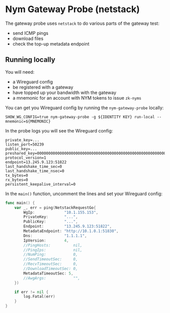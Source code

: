 # Nym Gateway Probe (netstack)

The gateway probe uses `netstack` to do various parts of the gateway test:

- send ICMP pings
- download files
- check the top-up metadata endpoint

## Running locally

You will need:
- a Wireguard config
- be registered with a gateway
- have topped up your bandwidth with the gateway
- a mnemonic for an account with NYM tokens to issue `zk-nyms`

You can get you Wireguard config by running the `nym-gateway-probe` locally:

```
SHOW_WG_CONFIG=true nym-gateway-probe -g ${IDENTITY KEY} run-local --mnemonic=${MNEMONIC}
```

In the probe logs you will see the Wireguard config:

```
private_key=...
listen_port=50239
public_key=...
preshared_key=0000000000000000000000000000000000000000000000000000000000000000
protocol_version=1
endpoint=13.245.9.123:51822
last_handshake_time_sec=0
last_handshake_time_nsec=0
tx_bytes=0
rx_bytes=0
persistent_keepalive_interval=0
```

In the `main()` function, uncomment the lines and set your Wireguard config:

```go
func main() {
	var _, err = ping(NetstackRequestGo{
		WgIp:             "10.1.155.153",
		PrivateKey:       "...",
		PublicKey:        "...",
		Endpoint:         "13.245.9.123:51822",
		MetadataEndpoint: "http://10.1.0.1:51830",
		Dns:              "1.1.1.1",
		IpVersion:        4,
		//PingHosts:          nil,
		//PingIps:            nil,
		//NumPing:            0,
		//SendTimeoutSec:     0,
		//RecvTimeoutSec:     0,
		//DownloadTimeoutSec: 0,
		MetadataTimeoutSec: 5,
		//AwgArgs:            "",
	})

	if err != nil {
		log.Fatal(err)
	}
}
```